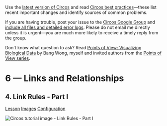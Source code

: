 Use the [latest version of Circos](/software/download/circos/) and read
[Circos best
practices](/documentation/tutorials/reference/best_practices/)—these list
recent important changes and identify sources of common problems.

If you are having trouble, post your issue to the [Circos Google
Group](https://groups.google.com/group/circos-data-visualization) and [include
all files and detailed error logs](/support/support/). Please do not email me
directly unless it is urgent—you are much more likely to receive a timely
reply from the group.

Don't know what question to ask? Read [Points of View: Visualizing Biological
Data](https://www.nature.com/nmeth/journal/v9/n12/full/nmeth.2258.html) by
Bang Wong, myself and invited authors from the [Points of View
series](https://mk.bcgsc.ca/pointsofview).

# 6 — Links and Relationships

## 4\. Link Rules - Part I

[Lesson](/documentation/tutorials/links/rules1/lesson)
[Images](/documentation/tutorials/links/rules1/images)
[Configuration](/documentation/tutorials/links/rules1/configuration)

![Circos tutorial image - Link Rules - Part
I](/documentation/tutorials/links/rules1/img/01.png)


